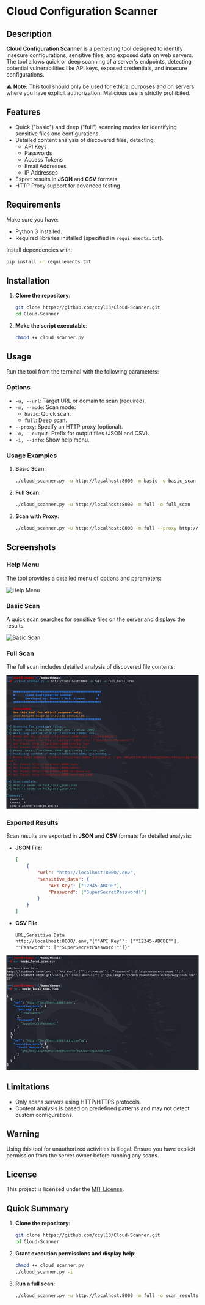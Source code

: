 
# Cloud Configuration Scanner

## Description
**Cloud Configuration Scanner** is a pentesting tool designed to identify insecure configurations, sensitive files, and exposed data on web servers. The tool allows quick or deep scanning of a server's endpoints, detecting potential vulnerabilities like API keys, exposed credentials, and insecure configurations.

⚠️ **Note:** This tool should only be used for ethical purposes and on servers where you have explicit authorization. Malicious use is strictly prohibited.

## Features
- Quick ("basic") and deep ("full") scanning modes for identifying sensitive files and configurations.
- Detailed content analysis of discovered files, detecting:
  - API Keys
  - Passwords
  - Access Tokens
  - Email Addresses
  - IP Addresses
- Export results in **JSON** and **CSV** formats.
- HTTP Proxy support for advanced testing.

## Requirements
Make sure you have:
- Python 3 installed.
- Required libraries installed (specified in `requirements.txt`).

Install dependencies with:
```bash
pip install -r requirements.txt
```

## Installation
1. **Clone the repository**:
   ```bash
   git clone https://github.com/ccyl13/Cloud-Scanner.git
   cd Cloud-Scanner
   ```

2. **Make the script executable**:
   ```bash
   chmod +x cloud_scanner.py
   ```

## Usage
Run the tool from the terminal with the following parameters:

### Options
- `-u, --url`: Target URL or domain to scan (required).
- `-m, --mode`: Scan mode:
  - `basic`: Quick scan.
  - `full`: Deep scan.
- `--proxy`: Specify an HTTP proxy (optional).
- `-o, --output`: Prefix for output files (JSON and CSV).
- `-i, --info`: Show help menu.

### Usage Examples
1. **Basic Scan**:
   ```bash
   ./cloud_scanner.py -u http://localhost:8000 -m basic -o basic_scan
   ```
2. **Full Scan**:
   ```bash
   ./cloud_scanner.py -u http://localhost:8000 -m full -o full_scan
   ```
3. **Scan with Proxy**:
   ```bash
   ./cloud_scanner.py -u http://localhost:8000 -m full --proxy http://127.0.0.1:8080 -o proxied_scan
   ```

## Screenshots
### Help Menu
The tool provides a detailed menu of options and parameters:

![Help Menu](https://github.com/ccyl13/Cloud-Scanner/blob/main/Par%C3%A1metros%20y%20ayuda.png?raw=true)

### Basic Scan
A quick scan searches for sensitive files on the server and displays the results:

![Basic Scan](https://github.com/user-attachments/assets/e3c9aee6-b641-4e72-8e2c-91206ac935d8)

### Full Scan
The full scan includes detailed analysis of discovered file contents:

![Full Scan](https://github.com/ccyl13/Cloud-Scanner/blob/main/Escaneo%20completo.png?raw=true)

### Exported Results
Scan results are exported in **JSON** and **CSV** formats for detailed analysis:

- **JSON File**:
  ```json
  [
      {
          "url": "http://localhost:8000/.env",
          "sensitive_data": {
              "API Key": ["12345-ABCDE"],
              "Password": ["SuperSecretPassword!"]
          }
      }
  ]
  ```

- **CSV File**:
  ```csv
  URL,Sensitive Data
  http://localhost:8000/.env,"{""API Key"": [""12345-ABCDE""], ""Password"": [""SuperSecretPassword!""]}"
  ```

![Exported Results](https://github.com/ccyl13/Cloud-Scanner/blob/main/Archivos%20encontrados%20y%20exportados%20en%20CSV%20y%20JSON.png?raw=true)

## Limitations
- Only scans servers using HTTP/HTTPS protocols.
- Content analysis is based on predefined patterns and may not detect custom configurations.

## Warning
Using this tool for unauthorized activities is illegal. Ensure you have explicit permission from the server owner before running any scans.

## License
This project is licensed under the [MIT License](LICENSE).

## Quick Summary
1. **Clone the repository**:
   ```bash
   git clone https://github.com/ccyl13/Cloud-Scanner.git
   cd Cloud-Scanner
   ```

2. **Grant execution permissions and display help**:
   ```bash
   chmod +x cloud_scanner.py
   ./cloud_scanner.py -i
   ```

3. **Run a full scan**:
   ```bash
   ./cloud_scanner.py -u http://localhost:8000 -m full -o scan_results
   ```
